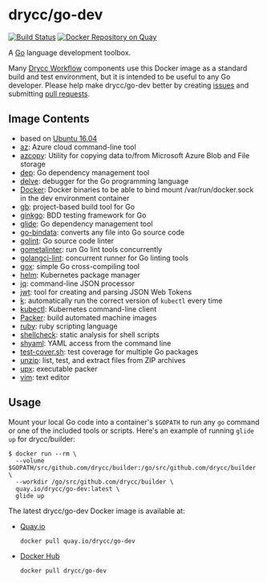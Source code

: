 # drycc/go-dev

[![Build Status](https://travis-ci.org/drycc/docker-go-dev.svg?branch=master)](https://travis-ci.org/drycc/docker-go-dev) [![Docker Repository on Quay](https://quay.io/repository/drycc/go-dev/status "Docker Repository on Quay")](https://quay.io/repository/drycc/go-dev)

A [Go][] language development toolbox.

Many [Drycc Workflow][] components use this Docker image as a standard build and test environment,
but it is intended to be useful to any Go developer. Please help make drycc/go-dev better by
creating [issues][] and submitting [pull requests][].

## Image Contents

* based on [Ubuntu 16.04][]
* [az][]: Azure cloud command-line tool
* [azcopy][]: Utility for copying data to/from Microsoft Azure Blob and File storage
* [dep][]: Go dependency management tool
* [delve][]: debugger for the Go programming language
* [Docker][]: Docker binaries to be able to bind mount /var/run/docker.sock in the dev environment container
* [gb][]: project-based build tool for Go
* [ginkgo][]: BDD testing framework for Go
* [glide][]: Go dependency management tool
* [go-bindata][]: converts any file into Go source code
* [golint][]: Go source code linter
* [gometalinter][]: run Go lint tools concurrently
* [golangci-lint][]: concurrent runner for Go linting tools
* [gox][]: simple Go cross-compiling tool
* [helm][]: Kubernetes package manager
* [jq][]: command-line JSON processor
* [jwt][]: tool for creating and parsing JSON Web Tokens
* [k][]: automatically run the correct version of `kubectl` every time
* [kubectl][]: Kubernetes command-line client
* [Packer][]: build automated machine images
* [ruby][]: ruby scripting language
* [shellcheck][]: static analysis for shell scripts
* [shyaml][]: YAML access from the command line
* [test-cover.sh][]: test coverage for multiple Go packages
* [unzip][]: list, test, and extract files from ZIP archives
* [upx][]: executable packer
* [vim][]: text editor

## Usage

Mount your local Go code into a container's `$GOPATH` to run any `go` command or one of the
included tools or scripts. Here's an example of running `glide up` for drycc/builder:

```console
$ docker run --rm \
  --volume $GOPATH/src/github.com/drycc/builder:/go/src/github.com/drycc/builder \
  --workdir /go/src/github.com/drycc/builder \
  quay.io/drycc/go-dev:latest \
  glide up
```

The latest drycc/go-dev Docker image is available at:

* [Quay.io][]
  ```
  docker pull quay.io/drycc/go-dev
  ```

* [Docker Hub][]
  ```
  docker pull drycc/go-dev
  ```

[az]: https://github.com/Azure/azure-cli#readme
[azcopy]: https://docs.microsoft.com/en-us/azure/storage/common/storage-use-azcopy-linux?toc=%2fazure%2fstorage%2ffiles%2ftoc.json
[Drycc Workflow]: https://drycc.com/
[delve]: https://github.com/derekparker/delve
[dep]: https://github.com/golang/dep
[Docker Hub]: https://hub.docker.com
[Docker]: http://www.docker.com
[gb]: https://github.com/constabulary/gb/
[gen-changelog.sh]: https://github.com/drycc/docker-go-dev/tree/master/rootfs/usr/local/bin/gen-changelog.sh
[ginkgo]: https://github.com/onsi/ginkgo
[glide]: https://github.com/Masterminds/glide
[go-bindata]: https://github.com/jteeuwen/go-bindata
[Go]: https://golang.org/
[golint]: https://github.com/golang/lint
[gometalinter]: https://github.com/alecthomas/gometalinter
[golangci-lint]: https://github.com/golangci/golangci-lint
[gox]: https://github.com/mitchellh/gox
[helm]: https://github.com/kubernetes/helm
[issues]: https://github.com/drycc/docker-go-dev/issues
[jq]: https://stedolan.github.io/jq/
[jwt]: https://github.com/dgrijalva/jwt-go
[k]: https://github.com/jakepearson/k
[kubectl]: https://kubernetes.io/docs/user-guide/kubectl-overview/
[pull requests]: https://github.com/drycc/docker-go-dev/pulls
[Quay.io]: https://quay.io
[Packer]: https://github.com/hashicorp/packer
[ruby]: https://www.ruby-lang.org/
[shellcheck]: https://github.com/koalaman/shellcheck
[shyaml]: https://github.com/0k/shyaml
[test-cover.sh]: https://github.com/drycc/docker-go-dev/tree/master/rootfs/usr/local/bin/test-cover.sh
[Ubuntu 16.04]: https://hub.docker.com/_/ubuntu/
[unzip]: https://linux.die.net/man/1/unzip
[upx]: http://upx.sourceforge.net/
[vim]: http://www.vim.org/
[ruby]: https://www.ruby-lang.org/
